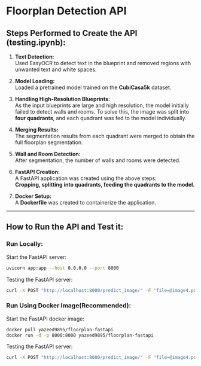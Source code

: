 # **Floorplan Detection API**

## **Steps Performed to Create the API (testing.ipynb):**
1. **Text Detection:**  
   Used EasyOCR to detect text in the blueprint and removed regions with unwanted text and white spaces.

2. **Model Loading:**  
   Loaded a pretrained model trained on the **CubiCasa5k** dataset.

3. **Handling High-Resolution Blueprints:**  
   As the input blueprints are large and high resolution, the model initially failed to detect walls and rooms. To solve this, the image was split into **four quadrants**, and each quadrant was fed to the model individually.

4. **Merging Results:**  
   The segmentation results from each quadrant were merged to obtain the full floorplan segmentation.

5. **Wall and Room Detection:**  
   After segmentation, the number of walls and rooms were detected.

6. **FastAPI Creation:**  
   A FastAPI application was created using the above steps:  
   **Cropping, splitting into quadrants, feeding the quadrants to the model.**

7. **Docker Setup:**  
   A **Dockerfile** was created to containerize the application.

---

## **How to Run the API and Test it:**

### **Run Locally:**
Start the FastAPI server:
```bash
uvicorn app:app --host 0.0.0.0 --port 8000
```
Testing the FastAPI server:
```bash
curl -X POST "http://localhost:8000/predict_image/" -F "file=@image4.png"
```


### **Run Using Docker Image(Recommended):**
Start the FastAPI docker image:
```bash
docker pull yazeed9895/floorplan-fastapi
docker run -d -p 8000:8000 yazeed9895/floorplan-fastapi
```
Testing the FastAPI server:
```bash
curl -X POST "http://localhost:8000/predict_image/" -F "file=@image4.png"
```







